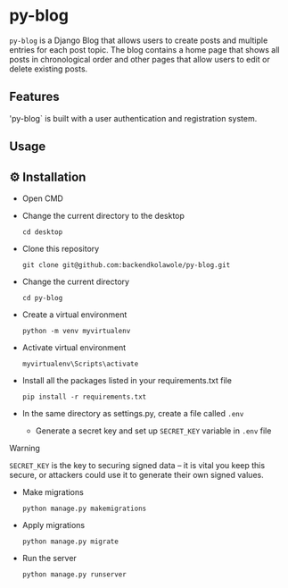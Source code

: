 # py-blog

`py-blog` is a Django Blog that allows users to create posts and multiple entries for each post topic. The blog contains a home page that shows all posts in chronological order and other pages that allow users to edit or delete existing posts. 

## Features

'py-blog` is built with a user authentication and registration system. 

## Usage

## ⚙️ Installation

- Open CMD
  
- Change the current directory to the desktop

  `cd desktop`
   
- Clone this repository

  `git clone git@github.com:backendkolawole/py-blog.git`

- Change the current directory

  `cd py-blog`

- Create a virtual environment

  `python -m venv myvirtualenv`
  
- Activate virtual environment

  `myvirtualenv\Scripts\activate`

- Install all the packages listed in your requirements.txt file

  `pip install -r requirements.txt`

- In the same directory as settings.py, create a file called `.env`

  - Generate a secret key and set up `SECRET_KEY` variable in `.env` file

> [!WARNING]
> `SECRET_KEY` is the key to securing signed data – it is vital you keep this secure, or attackers could use it to generate their own signed values.

- Make migrations

  `python manage.py makemigrations`

- Apply migrations

  `python manage.py migrate`
  

- Run the server

  `python manage.py runserver`

